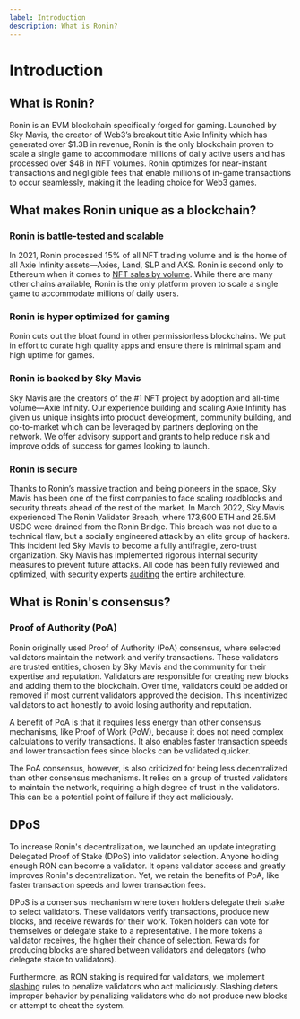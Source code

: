 ```yaml
---
label: Introduction
description: What is Ronin?
---
```

# Introduction

## What is Ronin?

Ronin is an EVM blockchain specifically forged for gaming. Launched by Sky Mavis, the creator of Web3’s breakout title Axie Infinity which has generated over $1.3B in revenue, Ronin is the only blockchain proven to scale a single game to accommodate millions of daily active users and has processed over $4B in NFT volumes. Ronin optimizes for near-instant transactions and negligible fees that enable millions of in-game transactions to occur seamlessly, making it the leading choice for Web3 games.

## What makes Ronin unique as a blockchain?

### Ronin is battle-tested and scalable

In 2021, Ronin processed 15% of all NFT trading volume and is the home of all Axie Infinity assets—Axies, Land, SLP and AXS. Ronin is second only to Ethereum when it comes to [NFT sales by volume](http://cryptoslam.io/). While there are many other chains available, Ronin is the only platform proven to scale a single game to accommodate millions of daily users.

### Ronin is hyper optimized for gaming

Ronin cuts out the bloat found in other permissionless blockchains. We put in effort to curate high quality apps and ensure there is minimal spam and high uptime for games.

### Ronin is backed by Sky Mavis

Sky Mavis are the creators of the #1 NFT project by adoption and all-time volume—Axie Infinity. Our experience building and scaling Axie Infinity has given us unique insights into product development, community building, and go-to-market which can be leveraged by partners deploying on the network. We offer advisory support and grants to help reduce risk and improve odds of success for games looking to launch.

### Ronin is secure

Thanks to Ronin’s massive traction and being pioneers in the space, Sky Mavis has been one of the first companies to face scaling roadblocks and security threats ahead of the rest of the market. In March 2022, Sky Mavis experienced The Ronin Validator Breach, where 173,600 ETH and 25.5M USDC were drained from the Ronin Bridge. This breach was not due to a technical flaw, but a socially engineered attack by an elite group of hackers. This incident led Sky Mavis to become a fully antifragile, zero-trust organization. Sky Mavis has implemented rigorous internal security measures to prevent future attacks. All code has been fully reviewed and optimized, with security experts [auditing](./audits.md) the entire architecture.

## What is Ronin's consensus?

### Proof of Authority (PoA)

Ronin originally used Proof of Authority (PoA) consensus, where selected validators maintain the network and verify transactions. These validators are trusted entities, chosen by Sky Mavis and the community for their expertise and reputation. Validators are responsible for creating new blocks and adding them to the blockchain. Over time, validators could be added or removed if most current validators approved the decision. This incentivized validators to act honestly to avoid losing authority and reputation.

A benefit of PoA is that it requires less energy than other consensus mechanisms, like Proof of Work (PoW), because it does not need complex calculations to verify transactions. It also enables faster transaction speeds and lower transaction fees since blocks can be validated quicker.

The PoA consensus, however, is also criticized for being less decentralized than other consensus mechanisms. It relies on a group of trusted validators to maintain the network, requiring a high degree of trust in the validators. This can be a potential point of failure if they act maliciously.

## DPoS

To increase Ronin's decentralization, we launched an update integrating Delegated Proof of Stake (DPoS) into validator selection. Anyone holding enough RON can become a validator. It opens validator access and greatly improves Ronin's decentralization. Yet, we retain the benefits of PoA, like faster transaction speeds and lower transaction fees.

DPoS is a consensus mechanism where token holders delegate their stake to select validators. These validators verify transactions, produce new blocks, and receive rewards for their work. Token holders can vote for themselves or delegate stake to a representative. The more tokens a validator receives, the higher their chance of selection. Rewards for producing blocks are shared between validators and delegators (who delegate stake to validators).

Furthermore, as RON staking is required for validators, we implement [slashing](./../validators/slashing.mdx) rules to penalize validators who act maliciously. Slashing deters improper behavior by penalizing validators who do not produce new blocks or attempt to cheat the system.
